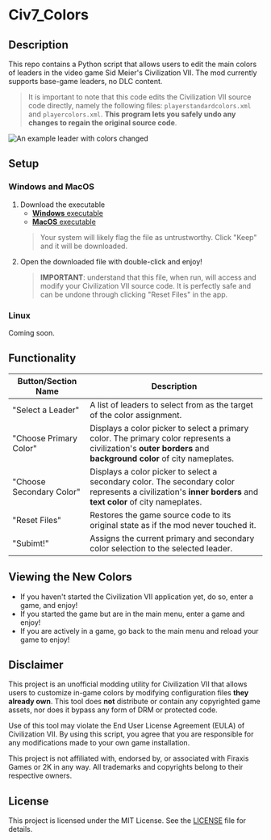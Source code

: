 # Civ7_Colors
## Description
This repo contains a Python script that allows users to edit the main colors of leaders in the video game Sid Meier's Civilization VII. The mod currently supports base-game leaders, no DLC content.

> It is important to note that this code edits the Civilization VII source code directly, namely the following files: `playerstandardcolors.xml` and `playercolors.xml`. **This program lets you safely undo any changes to regain the original source code**.

![An example leader with colors changed](example_colors.png)

## Setup
### Windows and MacOS
1. Download the executable   
    - [**Windows** executable](https://github.com/NoleStites/Civ7_Colors/releases/latest/download/Civ7Colors-Windows.exe)   
    - [**MacOS** executable](https://github.com/NoleStites/Civ7_Colors/releases/latest/download/Civ7Colors-macOS)  
    > Your system will likely flag the file as untrustworthy. Click "Keep" and it will be downloaded.
2. Open the downloaded file with double-click and enjoy!
    > **IMPORTANT**: understand that this file, when run, will access and modify your Civilization VII source code. It is perfectly safe and can be undone through clicking "Reset Files" in the app.

### Linux
Coming soon.

## Functionality
| Button/Section Name | Description |
| --- | --- |
| "Select a Leader" | A list of leaders to select from as the target of the color assignment. |      
| "Choose Primary Color" | Displays a color picker to select a primary color. The primary color represents a civilization's **outer borders** and **background color** of city nameplates. |
| "Choose Secondary Color" | Displays a color picker to select a secondary color. The secondary color represents a civilization's **inner borders** and **text color** of city nameplates. | 
| "Reset Files" | Restores the game source code to its original state as if the mod never touched it. |
| "Subimt!" | Assigns the current primary and secondary color selection to the selected leader. |

## Viewing the New Colors
- If you haven't started the Civilization VII application yet, do so, enter a game, and enjoy!
- If you started the game but are in the main menu, enter a game and enjoy!
- If you are actively in a game, go back to the main menu and reload your game to enjoy!

## Disclaimer
This project is an unofficial modding utility for Civilization VII that allows users to customize in-game colors by modifying configuration files **they already own**. This tool does **not** distribute or contain any copyrighted game assets, nor does it bypass any form of DRM or protected code.

Use of this tool may violate the End User License Agreement (EULA) of Civilization VII. By using this script, you agree that you are responsible for any modifications made to your own game installation.

This project is not affiliated with, endorsed by, or associated with Firaxis Games or 2K in any way. All trademarks and copyrights belong to their respective owners.

## License

This project is licensed under the MIT License. See the [LICENSE](LICENSE) file for details.
